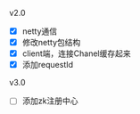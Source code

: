 v2.0

- [x] netty通信
- [x] 修改netty包结构
- [x] client端，连接Chanel缓存起来
- [x] 添加requestId

v3.0

- [ ] 添加zk注册中心